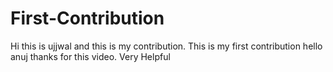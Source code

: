 # First-Contribution
Hi this is ujjwal and this is my contribution.
This is my first contribution
hello anuj thanks for this video. Very Helpful
